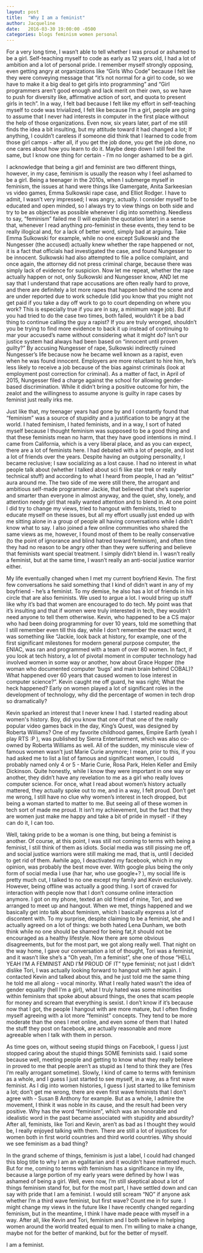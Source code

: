 ```yaml
---
layout: post
title:  "Why I am a feminist"
author: Jacqueline
date:   2016-03-30 19:00:00 -0500
categories: blogs feminism women personal
---
```


For a very long time, I wasn’t able to tell whether I was proud or ashamed to be a girl. Self-teaching myself to code as early as 12 years old, I had a lot of ambition and a lot of personal pride. I remember myself strongly opposing, even getting angry at organizations like “Girls Who Code” because I felt like they were conveying message that “it’s not normal for a girl to code, so we have to make it a big deal to get girls into programming” and “Girl programmers aren’t good enough and lack merit on their own, so we have to push for diversity like, affirmative action of sort, and quota to present girls in tech”. In a way, I felt bad because I felt like my effort in self-teaching myself to code was trivialized, I felt like because I’m a girl, people are going to assume that I never had interests in computer in the first place without the help of those organizations. Even now, six years later, part of me still finds the idea a bit insulting, but my attitude toward it had changed a lot; If anything, I couldn’t careless if someone did think that I learned to code from those girl camps - after all, if you get the job done, you get the job done, no one cares about how you learn to do it. Maybe deep down I still feel the same, but I know one thing for certain - I’m no longer ashamed to be a girl. 

I acknowledge that being a girl and feminist are two different things, however, in my case, feminism is usually the reason why I feel ashamed to be a girl. Being a teenager in the 2010s, when I submerge myself in feminism, the issues at hand were things like Gamergate, Anita Sarkeesian vs video games, Emma Sulkowski rape case, and Elliot Rodger. I have to admit, I wasn’t very impressed; I was angry, actually. I consider myself to be educated and open minded, so I always try to view things on both side and try to be as objective as possible whenever I dig into something. Needless to say, “feminism” failed me (I will explain the quotation later) in a sense that, whenever I read anything pro-feminist in these events, they tend to be really illogical and, for a lack of better word, simply bad at arguing. Take Emma Sulkowski for example, while no one except Sulkowski and the Nungesser (the accused) actually knew whether the rape happened or not, it is a fact that officials had investigated the case, and found Nungesser to be innocent. Sulkowski had also attempted to file a police complaint, and once again, the attorney did not press criminal charge, because there was simply lack of evidence for suspicion. Now let me repeat, whether the rape actually happen or not, only Sulkowski and Nungesser know, AND let me say that I understand that rape accusations are often really hard to prove, and there are definitely a lot more rapes that happen behind the scene and are under reported due to work schedule (did you know that you might not get paid if you take a day off work to go to court depending on where you work? This is especially true if you are in say, a minimum wage job). But if you had tried to do the case two times, both failed, wouldn’t it be a bad thing to continue calling the guy a rapist? If you are truly wronged, shouldn’t you be trying to find more evidence to back it up instead of continuing to mar your accused’s name without considering what it might do? Isn’t our justice system had always had been based on “innocent until proven guilty?” By accusing Nungesser of rape, Sulkowski indirectly ruined Nungesser’s life because now he became well known as a rapist, even when he was found innocent. Employers are more reluctant to hire him, he’s less likely to receive a job because of the bias against criminals (look at employment post correction for criminal). As a matter of fact, in April of 2015, Nungesser filed a charge against the school for allowing gender-based discrimination. While it didn’t bring a positive outcome for him, the zealot and the willingness to assume anyone is guilty in rape cases by feminist just really irks me.

Just like that, my teenager years had gone by and I constantly found that “feminism” was a source of stupidity and a justification to be angry at the world. I hated feminism, I hated feminists, and in a way, I sort of hated myself because I thought feminism was supposed to be a good thing and that these feminists mean no harm, that they have good intentions in mind. I came from California, which is a very liberal place, and as you can expect, there are a lot of feminists here. I had debated with a lot of people, and lost a lot of friends over the years. Despite having an outgoing personality, I became reclusive; I saw socializing as a lost cause. I had no interest in what people talk about (whether I talked about sci fi like star trek or really technical stuff) and according to what I heard from people, I had an “elitist” aura around me. The two side of me were still there, the arrogant and ambitious self-made programmer Jackie, that believed that she’s superior and smarter than everyone in almost anyway, and the quiet, shy, lonely, and attention needy girl that really wanted attention and to blend in. At one point I did try to change my views, tried to hangout with feminists, tried to educate myself on these issues, but all my effort usually just ended up with me sitting alone in a group of people all having conversations while I didn’t know what to say. I also joined a few online communities who shared the same views as me, however, I found most of them to be really conservative (to the point of ignorance and blind hatred toward feminism), and often time they had no reason to be angry other than they were suffering and believe that feminists want special treatment. I simply didn’t blend in. I wasn’t really a feminist, but at the same time, I wasn’t really an anti-social justice warrior either.

My life eventually changed when I met my current boyfriend Kevin. The first few conversations he said something that I kind of didn’t want in any of my boyfriend - he’s a feminist. To my demise, he also has a lot of friends in his circle that are also feminists. We used to argue a lot. I would bring up stuff like why it’s bad that women are encouraged to do tech. My point was that it’s insulting and that if women were truly interested in tech, they wouldn’t need anyone to tell them otherwise. Kevin, who happened to be a CS major who had been doing programming for over 10 years, told me something that I still remember even till this day, while I don’t remember the exact word, it was something like “Jackie, look back at history, for example, one of the first significant milestones for modern general purpose computer, the ENIAC, was ran and programmed with a team of over 80 women. In fact, if you look at tech history, a lot of pivotal moment in computer technology had involved women in some way or another, how about Grace Hopper (the woman who documented computer ‘bugs’ and main brain behind COBAL)? What happened over 60 years that caused women to lose interest in computer science?”. Kevin caught me off guard, he was right; What the heck happened? Early on women played a lot of significant roles in the development of technology, why did the percentage of women in tech drop so dramatically? 

Kevin sparked an interest that I never knew I had. I started reading about women's history. Boy, did you know that one of that one of the really popular video games back in the day, King’s Quest, was designed by Roberta Williams? One of my favorite childhood games, Empire Earth (yeah I play RTS :P ), was published by Sierra Entertainment, which was also co-owned by Roberta Williams as well. All of the sudden, my miniscule view of famous women wasn’t just Marie Curie anymore; I mean, prior to this, if you had asked me to list a list of famous and significant women, I could probably named only 4 or 5 - Marie Curie, Rosa Park, Helen Keller and Emily Dickinson. Quite honestly, while I know they were important in one way or another, they didn’t have any revelation to me as a girl who really loves computer science. For once, what I read about women’s history actually mattered, they actually spoke out to me, and in a way, I felt proud. Don’t get me wrong, I still have no clue why women’s interest in tech dropped, but being a woman started to matter to me. But seeing all of these women in tech sort of made me proud. It isn’t my achievement, but the fact that they are women just make me happy and take a bit of pride in myself - if they can do it, I can too. 

Well, taking pride to be a woman is one thing, but being a feminist is another. Of course, at this point, I was still not coming to terms with being a feminist, I still think of them as idiots. Social media was still pissing me off, and social justice warriors were still making me mad, that is, until I decided to get rid of them. Awhile ago, I deactivated my facebook, which in my opinion, was probably the best move ever. With google plus being the only form of social media I use (har har, who use google+? ), my social life is pretty much cut, I talked to no one except my family and Kevin exclusively. However, being offline was actually a good thing. I sort of craved for interaction with people now that I don’t consume online interaction anymore. I got on my phone, texted an old friend of mine, Tori, and we arranged to meet up and hangout. When we met, things happened and we basically get into talk about feminism, which I basically express a lot of discontent with. To my surprise, despite claiming to be a feminist, she and I actually agreed on a lot of things: we both hated Lena Dunham, we both think while no one should be shamed for being fat,it should not be encouraged as a healthy lifestyle. Now there are some obvious disagreements, but for the most part, we got along really well. That night on the way home, I gave our conversation a lot of thought, Tori was a feminist, and it wasn’t like she’s a “Oh yeah, I’m a feminist”, she one of those “HELL YEAH I’M A FEMINIST AND I’M PROUD OF IT” type feminist; not just I didn’t dislike Tori, I was actually looking forward to hangout with her again. I contacted Kevin and talked about this, and he just told me the same thing he told me all along - vocal minority. What I really hated wasn’t the idea of gender equality (hell I’m a girl), what I truly hated was some minorities within feminism that spoke about absurd things, the ones that scam people for money and scream that everything is sexist. I don’t know if it’s because now that I got, the people I hangout with are more mature, but I often finding myself agreeing with a lot more “feminist” concepts. They tend to be more moderate than the ones I met online, and even some of them that I hated the stuff they post on facebook, are actually reasonable and more agreeable when I talk with them in person.

As time goes on, without seeing stupid things on Facebook, I guess I just stopped caring about the stupid things SOME feminists said. I said some because well, meeting people and getting to know what they really believe in proved to me that people aren’t as stupid as I tend to think they are (Yes I’m really arrogant sometime). Slowly, I kind of came to terms with feminism as a whole, and I guess I just started to see myself, in a way, as a first wave feminist. As I dig into women histories, I guess I just started to like feminism a lot; don’t get me wrong, there are even first wave feminists that I don’t agree with - Susan B Anthony for example. But as a whole, I admire the movement, I think it was noble in its cause, and the result had been very positive. Why has the word “feminism”, which was an honorable and idealistic word in the past became associated with stupidity and absurdity? After all, feminists, like Tori and Kevin, aren’t as bad as I thought they would be, I really enjoyed talking with them. There are still a lot of injustices for women both in first world countries and third world countries. Why should we see feminism as a bad thing?

In the grand scheme of things, feminism is just a label, I could had changed this blog title to why I am an egalitarian and it wouldn’t have mattered much. But for me, coming to terms with feminism has a significance in my life, because a large portion of my early years were defined by how I was ashamed of being a girl. Well, even now, I’m still skeptical about a lot of things feminism stand for, but for the most part, I have settled down and can say with pride that I am a feminist. I would still scream “NO” if anyone ask whether I’m a third wave feminist, but first wave? Count me in for sure. I might change my views in the future like I have recently changed regarding feminism, but in the meantime, I think I have made peace with myself in a way. After all, like Kevin and Tori, feminism and I both believe in helping women around the world treated equal to men. I’m willing to make a change, maybe not for the better of mankind, but for the better of myself.

I am a feminist.
